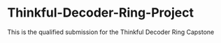 # Thinkful-Decoder-Ring-Project
 This is the qualified submission for the Thinkful Decoder Ring Capstone

